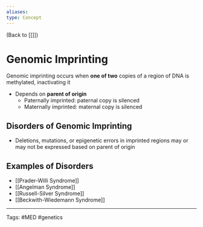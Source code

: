 ```yaml
---
aliases: 
type: Concept
---
```


(Back to [[]])

# Genomic Imprinting

Genomic imprinting occurs when **one of two** copies of a region of DNA is methylated, inactivating it
- Depends on **parent of origin**
	- Paternally imprinted: paternal copy is silenced
	- Maternally imprinted: maternal copy is silenced

## Disorders of Genomic Imprinting
- Deletions, mutations, or epigenetic errors in imprinted regions may or may not be expressed based on parent of origin

## Examples of Disorders
- [[Prader-Willi Syndrome]]
- [[Angelman Syndrome]]
- [[Russell-Silver Syndrome]]
- [[Beckwith-Wiedemann Syndrome]]

---
Tags: #MED #genetics